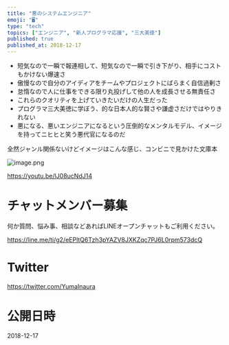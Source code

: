 ```yaml
---
title: "悪のシステムエンジニア"
emoji: "🖥"
type: "tech"
topics: ["エンジニア", "新人プログラマ応援", "三大美徳"]
published: true
published_at: 2018-12-17
---
```


- 短気なので一瞬で報連相して、短気なので一瞬で引き下がり、相手にコストもかけない爆速さ
- 傲慢なので自分のアイディアをチームやプロジェクトにばらまく自信過剰さ
- 怠惰なので人に仕事をできる限り丸投げして他の人を成長させる無責任さ
- これらのクオリティを上げていきたいだけの人生だった
- プログラマ三大美徳に学ぼう、的な日本人的な賢さや謙虚さだけではやりきれない
- 悪になる、悪いエンジニアになるという圧倒的なメンタルモデル、イメージを持ってニヒヒと笑う悪代官になるのだ

全然ジャンル関係ないけどイメージはこんな感じ、コンビニで見かけた文庫本

![image.png](https://qiita-image-store.s3.amazonaws.com/0/89618/f5733733-232d-87e7-5603-1076c6909abc.png)



https://youtu.be/lJ08ucNdJ14 








<!-- Update From Qiita API -->

# チャットメンバー募集


何か質問、悩み事、相談などあればLINEオープンチャットもご利用ください。

https://line.me/ti/g2/eEPltQ6Tzh3pYAZV8JXKZqc7PJ6L0rpm573dcQ





# Twitter


https://twitter.com/YumaInaura


<!-- Update From Qiita API -->



# 公開日時

2018-12-17
